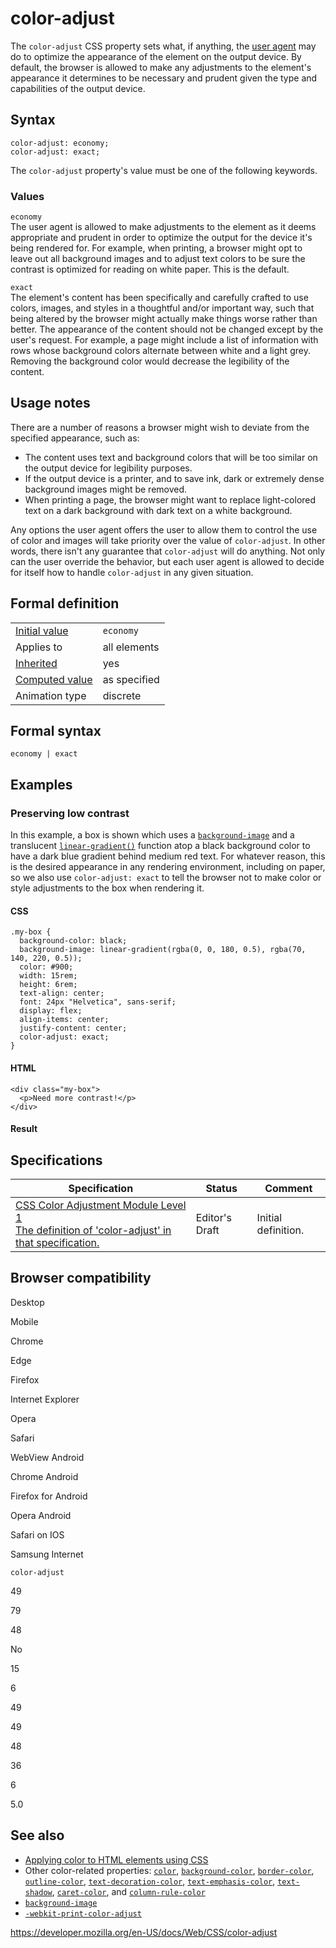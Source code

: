 # color-adjust

The `color-adjust` CSS property sets what, if anything, the [user agent](https://developer.mozilla.org/en-US/docs/Glossary/User_agent) may do to optimize the appearance of the element on the output device. By default, the browser is allowed to make any adjustments to the element's appearance it determines to be necessary and prudent given the type and capabilities of the output device.

## Syntax

    color-adjust: economy;
    color-adjust: exact;

The `color-adjust` property's value must be one of the following keywords.

### Values

`economy`  
The user agent is allowed to make adjustments to the element as it deems appropriate and prudent in order to optimize the output for the device it's being rendered for. For example, when printing, a browser might opt to leave out all background images and to adjust text colors to be sure the contrast is optimized for reading on white paper. This is the default.

`exact`  
The element's content has been specifically and carefully crafted to use colors, images, and styles in a thoughtful and/or important way, such that being altered by the browser might actually make things worse rather than better. The appearance of the content should not be changed except by the user's request. For example, a page might include a list of information with rows whose background colors alternate between white and a light grey. Removing the background color would decrease the legibility of the content.

## Usage notes

There are a number of reasons a browser might wish to deviate from the specified appearance, such as:

- The content uses text and background colors that will be too similar on the output device for legibility purposes.
- If the output device is a printer, and to save ink, dark or extremely dense background images might be removed.
- When printing a page, the browser might want to replace light-colored text on a dark background with dark text on a white background.

Any options the user agent offers the user to allow them to control the use of color and images will take priority over the value of `color-adjust`. In other words, there isn't any guarantee that `color-adjust` will do anything. Not only can the user override the behavior, but each user agent is allowed to decide for itself how to handle `color-adjust` in any given situation.

## Formal definition

<table><tbody><tr class="odd"><td><a href="initial_value">Initial value</a></td><td><code>economy</code></td></tr><tr class="even"><td>Applies to</td><td>all elements</td></tr><tr class="odd"><td><a href="inheritance">Inherited</a></td><td>yes</td></tr><tr class="even"><td><a href="computed_value">Computed value</a></td><td>as specified</td></tr><tr class="odd"><td>Animation type</td><td>discrete</td></tr></tbody></table>

## Formal syntax

    economy | exact

## Examples

### Preserving low contrast

In this example, a box is shown which uses a [`background-image`](background-image) and a translucent [`linear-gradient()`](<linear-gradient()>) function atop a black background color to have a dark blue gradient behind medium red text. For whatever reason, this is the desired appearance in any rendering environment, including on paper, so we also use `color-adjust: exact` to tell the browser not to make color or style adjustments to the box when rendering it.

#### CSS

    .my-box {
      background-color: black;
      background-image: linear-gradient(rgba(0, 0, 180, 0.5), rgba(70, 140, 220, 0.5));
      color: #900;
      width: 15rem;
      height: 6rem;
      text-align: center;
      font: 24px "Helvetica", sans-serif;
      display: flex;
      align-items: center;
      justify-content: center;
      color-adjust: exact;
    }

#### HTML

    <div class="my-box">
      <p>Need more contrast!</p>
    </div>

#### Result

## Specifications

<table><thead><tr class="header"><th>Specification</th><th>Status</th><th>Comment</th></tr></thead><tbody><tr class="odd"><td><a href="https://drafts.csswg.org/css-color-adjust-1/#propdef-color-adjust">CSS Color Adjustment Module Level 1<br />
<span class="small">The definition of 'color-adjust' in that specification.</span></a></td><td><span class="spec-ed">Editor's Draft</span></td><td>Initial definition.</td></tr></tbody></table>

## Browser compatibility

Desktop

Mobile

Chrome

Edge

Firefox

Internet Explorer

Opera

Safari

WebView Android

Chrome Android

Firefox for Android

Opera Android

Safari on IOS

Samsung Internet

`color-adjust`

49

79

48

No

15

6

49

49

48

36

6

5.0

## See also

- [Applying color to HTML elements using CSS](https://developer.mozilla.org/en-US/docs/Web/HTML/Applying_color)
- Other color-related properties: [`color`](color), [`background-color`](background-color), [`border-color`](border-color), [`outline-color`](outline-color), [`text-decoration-color`](text-decoration-color), [`text-emphasis-color`](text-emphasis-color), [`text-shadow`](text-shadow), [`caret-color`](caret-color), and [`column-rule-color`](column-rule-color)
- [`background-image`](background-image)
- [`-webkit-print-color-adjust`](-webkit-print-color-adjust)

<a href="https://developer.mozilla.org/en-US/docs/Web/CSS/color-adjust" class="_attribution-link">https://developer.mozilla.org/en-US/docs/Web/CSS/color-adjust</a>
